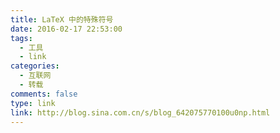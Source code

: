 ```yaml
---
title: LaTeX 中的特殊符号
date: 2016-02-17 22:53:00
tags:
  - 工具
  - link
categories:
  - 互联网
  - 转载
comments: false
type: link
link: http://blog.sina.com.cn/s/blog_642075770100u0np.html
---
```

